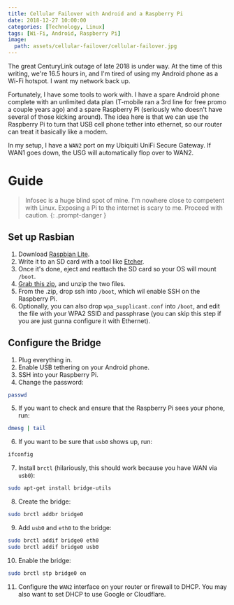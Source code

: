 ```yaml
---
title: Cellular Failover with Android and a Raspberry Pi
date: 2018-12-27 10:00:00
categories: [Technology, Linux]
tags: [Wi-Fi, Android, Raspberry Pi]
image:
  path: assets/cellular-failover/cellular-failover.jpg
---
```


The great CenturyLink outage of late 2018 is under way. At the time of this writing, we're 16.5 hours in, and I'm tired of using my Android phone as a Wi-Fi hotspot. I want my network back up.

Fortunately, I have some tools to work with. I have a spare Android phone complete with an unlimited data plan (T-mobile ran a 3rd line for free promo a couple years ago) and a spare Raspberry Pi (seriously who doesn't have several of those kicking around). The idea here is that we can use the Raspberry Pi to turn that USB cell phone tether into ethernet, so our router can treat it basically like a modem.

In my setup, I have a `WAN2` port on my Ubiquiti UniFi Secure Gateway. If WAN1 goes down, the USG will automatically flop over to WAN2.

# Guide

> Infosec is a huge blind spot of mine. I'm nowhere close to competent with Linux. Exposing a Pi to the internet is scary to me. Proceed with caution.
{: .prompt-danger }

## Set up Rasbian

1. Download [Raspbian Lite](https://www.raspberrypi.org/downloads/raspbian/).
2. Write it to an SD card with a tool like [Etcher](https://www.balena.io/etcher/).
3. Once it's done, eject and reattach the SD card so your OS will mount `/boot`.
4. [Grab this zip](https://drive.google.com/uc?export=download&id=1RfVpMc1d7-6Ud_UB6Z3AV31xXhqXCdeG), and unzip the two files.
4. From the .zip, drop ssh into `/boot`, which wil enable SSH on the Raspberry Pi.
5. Optionally, you can also drop `wpa_supplicant.conf` into `/boot`, and edit the file with your WPA2 SSID and passphrase (you can skip this step if you are just gunna configure it with Ethernet).

## Configure the Bridge

1. Plug everything in.
2. Enable USB tethering on your Android phone.
3. SSH into your Raspberry Pi.
4. Change the password:
```bash
passwd
```
5. If you want to check and ensure that the Raspberry Pi sees your phone, run:
```bash
dmesg | tail
```
6. If you want to be sure that `usb0` shows up, run:
```bash
ifconfig
```
7. Install `brctl` (hilariously, this should work because you have WAN via `usb0`):
```bash
sudo apt-get install bridge-utils
```
8. Create the bridge:
```bash
sudo brctl addbr bridge0
```
9. Add `usb0` and `eth0` to the bridge:
```bash
sudo brctl addif bridge0 eth0
sudo brctl addif bridge0 usb0
```
10. Enable the bridge:
```bash
sudo brctl stp bridge0 on
```
11. Configure the `WAN2` interface on your router or firewall to DHCP. You may also want to set DHCP to use Google or Cloudflare.
